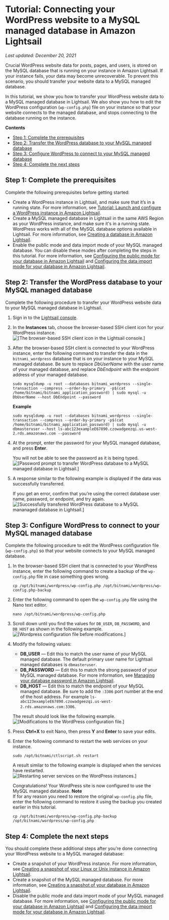 # Tutorial: Connecting your WordPress website to a MySQL managed database in Amazon Lightsail<a name="amazon-lightsail-connect-wordpress-to-mysql-managed-database"></a>

 *Last updated: December 20, 2021* 

Crucial WordPress website data for posts, pages, and users, is stored on the MySQL database that is running on your instance in Amazon Lightsail\. If your instance fails, your data may become unrecoverable\. To prevent this scenario, you should transfer your website data to a MySQL managed database\.

In this tutorial, we show you how to transfer your WordPress website data to a MySQL managed database in Lightsail\. We also show you how to edit the WordPress configuration \(`wp-config.php`\) file on your instance so that your website connects to the managed database, and stops connecting to the database running on the instance\.

**Contents**
+ [Step 1: Complete the prerequisites](#connect-wordpress-to-mysql-managed-database-prerequisites)
+ [Step 2: Transfer the WordPress database to your MySQL managed database](#transfer-wordpress-database-to-mysql-managed-database)
+ [Step 3: Configure WordPress to connect to your MySQL managed database](#configure-wordpress-to-connect-to-mysql-managed-database)
+ [Step 4: Complete the next steps](#connect-wordpress-to-mysql-managed-database-next-steps)

## Step 1: Complete the prerequisites<a name="connect-wordpress-to-mysql-managed-database-prerequisites"></a>

Complete the following prerequisites before getting started:
+ Create a WordPress instance in Lightsail, and make sure that it’s in a running state\. For more information, see [Tutorial: Launch and configure a WordPress instance in Amazon Lightsail](amazon-lightsail-tutorial-launching-and-configuring-wordpress.md)\.
+ Create a MySQL managed database in Lightsail in the same AWS Region as your WordPress instance, and make sure it's in a running state\. WordPress works with all of the MySQL database options available in Lightsail\. For more information, see [Creating a database in Amazon Lightsail](amazon-lightsail-creating-a-database.md)\.
+ Enable the public mode and data import mode of your MySQL managed database\. You can disable these modes after completing the steps in this tutorial\. For more information, see [Configuring the public mode for your database in Amazon Lightsail](amazon-lightsail-configuring-database-public-mode.md) and [Configuring the data import mode for your database in Amazon Lightsail](amazon-lightsail-configuring-database-data-import-mode.md)\.

## Step 2: Transfer the WordPress database to your MySQL managed database<a name="transfer-wordpress-database-to-mysql-managed-database"></a>

Complete the following procedure to transfer your WordPress website data to your MySQL managed database in Lightsail\.

1. Sign in to the [Lightsail console](https://lightsail.aws.amazon.com/)\.

1. In the **Instances** tab, choose the browser\-based SSH client icon for your WordPress instance\.  
![\[The browser-based SSH client icon in the Lightsail console.\]](https://d9yljz1nd5001.cloudfront.net/en_us/2c7274df55d082980824e6f5d4268a07/images/amazon-lightsail-wordpress-quick-connect.png)

1. After the browser\-based SSH client is connected to your WordPress instance, enter the following command to transfer the data in the `bitnami_wordpress` database that is on your instance to your MySQL managed database\. Be sure to replace *DbUserName* with the user name of your managed database, and replace *DbEndpoint* with the endpoint address of your managed database\.

   ```
   sudo mysqldump -u root --databases bitnami_wordpress --single-transaction --compress --order-by-primary  -p$(cat /home/bitnami/bitnami_application_password) | sudo mysql -u DbUserName --host DbEndpoint --password
   ```

   **Example**

   ```
   sudo mysqldump -u root --databases bitnami_wordpress --single-transaction --compress --order-by-primary -p$(cat /home/bitnami/bitnami_application_password) | sudo mysql -u dbmasteruser --host ls-abc123exampleE67890.czowadgeezqi.us-west-2.rds.amazonaws.com --password
   ```

1. At the prompt, enter the password for your MySQL managed database, and press **Enter**\.

   You will not be able to see the password as it is being typed\.  
![\[Password prompt to transfer WordPress database to a MySQL managed database in Lightsail.\]](https://d9yljz1nd5001.cloudfront.net/en_us/2c7274df55d082980824e6f5d4268a07/images/amazon-lightsail-transfer-wordpress-database-to-mysql-managed-database.png)

1. A response similar to the following example is displayed if the data was successfully transferred\.

   If you get an error, confirm that you’re using the correct database user name, password, or endpoint, and try again\.  
![\[Successfully transfered WordPress database to a MySQL mananaged database in Lightsail.\]](https://d9yljz1nd5001.cloudfront.net/en_us/2c7274df55d082980824e6f5d4268a07/images/amazon-lightsail-transfer-wordpress-database-to-mysql-managed-database-success.png)

## Step 3: Configure WordPress to connect to your MySQL managed database<a name="configure-wordpress-to-connect-to-mysql-managed-database"></a>

Complete the following procedure to edit the WordPress configuration file \(`wp-config.php`\) so that your website connects to your MySQL managed database\.

1. In the browser\-based SSH client that is connected to your WordPress instance, enter the following command to create a backup of the `wp-config.php` file in case something goes wrong\.

   ```
   cp /opt/bitnami/wordpress/wp-config.php /opt/bitnami/wordpress/wp-config.php-backup
   ```

1. Enter the following command to open the `wp-config.php` file using the Nano text editor\.

   ```
   nano /opt/bitnami/wordpress/wp-config.php
   ```

1. Scroll down until you find the values for `DB_USER`, `DB_PASSWORD`, and `DB_HOST` as shown in the following example\.  
![\[Wordpress configuration file before modifications.\]](https://d9yljz1nd5001.cloudfront.net/en_us/2c7274df55d082980824e6f5d4268a07/images/amazon-lightsail-wordpress-wpconfig-file-original.png)

1. Modify the following values:
   + **DB\_USER** — Edit this to match the user name of your MySQL managed database\. The default primary user name for Lightsail managed databases is `dbmasteruser`\.
   + **DB\_PASSWORD** — Edit this to match the strong password of your MySQL managed database\. For more information, see [Managing your database password in Amazon Lightsail](amazon-lightsail-managing-database-password.md)\.
   + **DB\_HOST** — Edit this to match the endpoint of your MySQL managed database\. Be sure to add the `:3306` port number at the end of the host address\. For example `ls-abc123exampleE67890.czowadgeezqi.us-west-2.rds.amazonaws.com:3306`\.

   The result should look like the following example\.  
![\[Modifications to the WordPress configuration file.\]](https://d9yljz1nd5001.cloudfront.net/en_us/2c7274df55d082980824e6f5d4268a07/images/amazon-lightsail-wordpress-wpconfig-file-modifications.png)

1. Press **Ctrl\+X** to exit Nano, then press **Y** and **Enter** to save your edits\.

1. Enter the following command to restart the web services on your instance\.

   ```
   sudo /opt/bitnami/ctlscript.sh restart
   ```

   A result similar to the following example is displayed when the services have restarted\.  
![\[Restarting server services on the WordPress instances.\]](https://d9yljz1nd5001.cloudfront.net/en_us/2c7274df55d082980824e6f5d4268a07/images/amazon-lightsail-restart-wordpress-services.png)

   Congratulations\! Your WordPress site is now configured to use the MySQL managed database\.
**Note**  
If for any reason you need to restore the original `wp-config.php` file, enter the following command to restore it using the backup you created earlier in this tutorial\.  

   ```
   cp /opt/bitnami/wordpress/wp-config.php-backup /opt/bitnami/wordpress/wp-config.php
   ```

## Step 4: Complete the next steps<a name="connect-wordpress-to-mysql-managed-database-next-steps"></a>

You should complete these additional steps after you’re done connecting your WordPress website to a MySQL managed database:
+ Create a snapshot of your WordPress instance\. For more information, see [Creating a snapshot of your Linux or Unix instance in Amazon Lightsail](lightsail-how-to-create-a-snapshot-of-your-instance.md)\.
+ Create a snapshot of the MySQL managed database\. For more information, see [Creating a snapshot of your database in Amazon Lightsail](amazon-lightsail-creating-a-database-snapshot.md)\.
+ Disable the public mode and data import mode of your MySQL managed database\. For more information, see [Configuring the public mode for your database in Amazon Lightsail](amazon-lightsail-configuring-database-public-mode.md) and [Configuring the data import mode for your database in Amazon Lightsail](amazon-lightsail-configuring-database-data-import-mode.md)\.